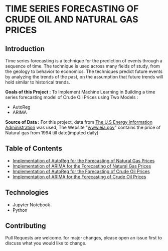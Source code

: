 # TIME SERIES FORECASTING OF CRUDE OIL AND NATURAL GAS PRICES

## Introduction

Time series forecasting is a technique for the prediction of events through a sequence of time. The technique is used across many fields of study, from the geology to behavior to economics. The techniques predict future events by analyzing the trends of the past, on the assumption that future trends will hold similar to historical trends.

**Goals of this Project :**
To Implement Machine Learning in Building a time series forecasting model of Crude Oil Prices using Two Models :
- AutoReg
- ARIMA

**Source of Data :**
For this project, data from [The U.S Energy Information Administration]("www.eia.gov") was used, The Website "www.eia.gov" contains the price of Natural gas from 1994 till date(imputed daily)

## Table of Contents
- [Implementation of AutoReg for the Forecasting of Natural Gas Prices](https://github.com/Shedddy/Time-Series-Forecasting/blob/main/Natural_Gas_Price_Prediction.ipynb)
- [Implementation of ARIMA for the Forecasting of Natural Gas Prices](https://github.com/Shedddy/Time-Series-Forecasting/blob/main/Natural_Gas_Price_Prediction.ipynb)
- [Implementation of AutoReg for the Forecasting of Crude Oil Prices](https://github.com/Shedddy/Time-Series-Forecasting/blob/main/Oil_Price_Prediction.ipynb)
- [Implementation of ARIMA for the Forecasting of Crude Oil Prices](https://github.com/Shedddy/Time-Series-Forecasting/blob/main/Oil_Price_Prediction.ipynb)


## Technologies
- Jupyter Notebook
- Python

## Contributing
Pull Requests are welcome. for major changes, please open an issue first to discuss what you would like to change.

